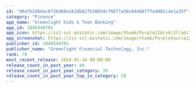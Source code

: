 ```yaml
---
id: "d9afb2dbdac0f26d88e163db61fb30034cf66f7a58c64466fffed401cae1a35f"
category: "Finance"
app_name: "Greenlight Kids & Teen Banking"
app_id: 1049340702
app_icon: https://is1-ssl.mzstatic.com/image/thumb/Purple116/v4/2f/a4/71/2fa4712e-2bcd-ea47-3f1d-c41ac0f3384c/AppIcon-0-1x_U007emarketing-0-7-0-sRGB-85-220.png/1024x1024bb.png
app_screenshot: https://is1-ssl.mzstatic.com/image/thumb/PurpleSource126/v4/51/5d/87/515d87bc-7370-2046-f972-6659e920993a/f1dee1a6-6fcd-4103-a9ad-c828e54f01fe_iPhone6.5_1242x2688_static_01.png/1242x2688bb.png
publisher_id: 1049340701
publisher_name: "Greenlight Financial Technology, Inc."
rank: 70
most_recent_release: 2024-01-24 00:00:00
release_count_in_past_year: 44
release_count_in_past_year_category: 20
release_count_in_past_year_top_in_category: 28
---
```


